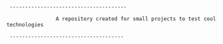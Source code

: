 

     --------------------------------------

                    A repository created for small projects to test cool technologies 
     
     -------------------------------------

